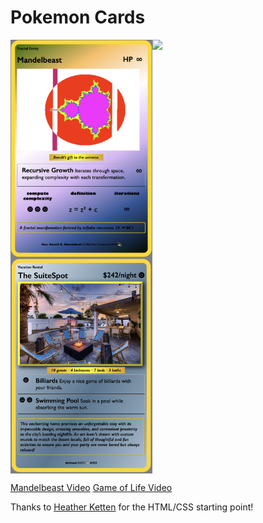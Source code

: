 # Pokemon Cards


<div style="display: flex; flex-wrap: wrap;">
<img src="https://github.com/kennycason/pokemon-cards-html/blob/main/mandelbeast01.png?raw=true" width="45%"/>
<img src="https://github.com/kennycason/pokemon-cards-html/blob/main/game-of-life.png?raw=true" width="45%"/>
<img src="https://github.com/kennycason/pokemon-cards-html/blob/main/the-suitespot.png?raw=true" width="45%"/>
</div>

[Mandelbeast Video](https://github.com/kennycason/pokemon-cards-html/blob/main/mandelbeast.mp4?raw=true)
[Game of Life Video](https://github.com/kennycason/pokemon-cards-html/blob/main/game-of-life.mp4?raw=true)

Thanks to <a href="https://codepen.io/heatherketten/pen/YaaBde" target="blank">Heather Ketten</a> for the HTML/CSS starting point!